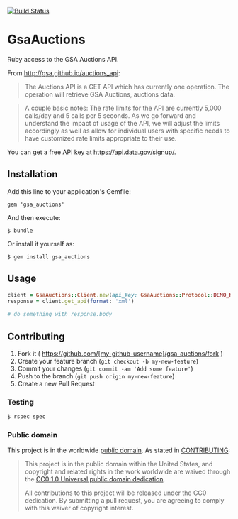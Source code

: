 [![Build Status](https://travis-ci.org/18F/gsa_auctions_gem.svg)](https://travis-ci.org/18F/gsa_auctions_gem)

# GsaAuctions

Ruby access to the GSA Auctions API.

From http://gsa.github.io/auctions_api:

> The Auctions API is a GET API which has currently one operation. The operation will retrieve GSA Auctions, auctions data.

> A couple basic notes: The rate limits for the API are currently 5,000 calls/day and 5 calls per 5 seconds. As we go forward and understand the impact of usage of the API, we will adjust the limits accordingly as well as allow for individual users with specific needs to have customized rate limits appropriate to their use.

You can get a free API key at https://api.data.gov/signup/.

## Installation

Add this line to your application's Gemfile:

    gem 'gsa_auctions'

And then execute:

    $ bundle

Or install it yourself as:

    $ gem install gsa_auctions

## Usage

```ruby
client = GsaAuctions::Client.new(api_key: GsaAuctions::Protocol::DEMO_KEY)
response = client.get_api(format: 'xml')

# do something with response.body
```

## Contributing

1. Fork it ( https://github.com/[my-github-username]/gsa_auctions/fork )
2. Create your feature branch (`git checkout -b my-new-feature`)
3. Commit your changes (`git commit -am 'Add some feature'`)
4. Push to the branch (`git push origin my-new-feature`)
5. Create a new Pull Request

### Testing

```sh
$ rspec spec
```

### Public domain

This project is in the worldwide [public domain](LICENSE.md). As stated in [CONTRIBUTING](CONTRIBUTING.md):

> This project is in the public domain within the United States, and copyright and related rights in the work worldwide are waived through the [CC0 1.0 Universal public domain dedication](https://creativecommons.org/publicdomain/zero/1.0/).
>
> All contributions to this project will be released under the CC0 dedication. By submitting a pull request, you are agreeing to comply with this waiver of copyright interest.
